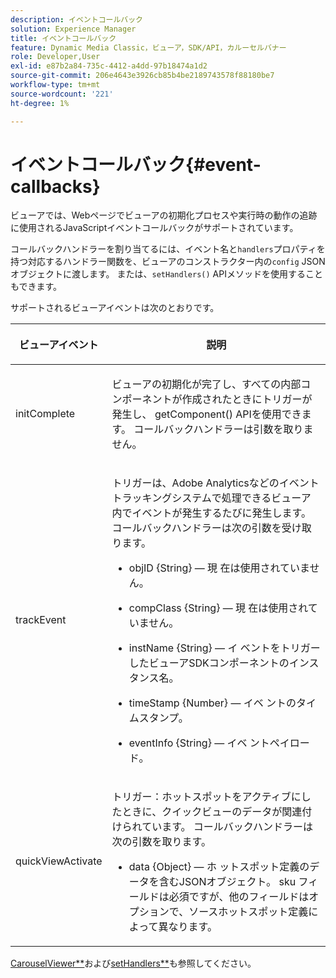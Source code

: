 ```yaml
---
description: イベントコールバック
solution: Experience Manager
title: イベントコールバック
feature: Dynamic Media Classic，ビューア，SDK/API，カルーセルバナー
role: Developer,User
exl-id: e87b2a84-735c-4412-a4dd-97b18474a1d2
source-git-commit: 206e4643e3926cb85b4be2189743578f88180be7
workflow-type: tm+mt
source-wordcount: '221'
ht-degree: 1%

---
```


# イベントコールバック{#event-callbacks}

ビューアでは、Webページでビューアの初期化プロセスや実行時の動作の追跡に使用されるJavaScriptイベントコールバックがサポートされています。

コールバックハンドラーを割り当てるには、イベント名と`handlers`プロパティを持つ対応するハンドラー関数を、ビューアのコンストラクター内の`config` JSONオブジェクトに渡します。 または、`setHandlers()` APIメソッドを使用することもできます。

サポートされるビューアイベントは次のとおりです。

<table id="table_D4A2035B65B140F882F550B711BD3160"> 
 <thead> 
  <tr> 
   <th colname="col1" class="entry"> <p>ビューアイベント </p> </th> 
   <th colname="col2" class="entry"> <p>説明 </p> </th> 
  </tr> 
 </thead>
 <tbody> 
  <tr> 
   <td colname="col1"> <p> <span class="codeph"> initComplete  </span> </p> </td> 
   <td colname="col2"> <p>ビューアの初期化が完了し、すべての内部コンポーネントが作成されたときにトリガーが発生し、 <span class="codeph"> getComponent() </span> APIを使用できます。 コールバックハンドラーは引数を取りません。 </p> </td> 
  </tr> 
  <tr> 
   <td colname="col1"> <p> <span class="codeph"> trackEvent </span> </p> </td> 
   <td colname="col2"> <p> トリガーは、Adobe Analyticsなどのイベントトラッキングシステムで処理できるビューア内でイベントが発生するたびに発生します。 コールバックハンドラーは次の引数を受け取ります。 </p> <p> 
     <ul id="ul_8A5F409E32E94063AE8D3AB158A0E13D"> 
      <li id="li_1311D5DDD4454FBC9116BA8E2CB003B1"> <p> <span class="codeph"> objID {String} — 現 </span> 在は使用されていません。 </p> </li> 
      <li id="li_C2ABD13097FA40A7B9801C0B7592FB59"> <p> <span class="codeph"> compClass {String} — 現 </span> 在は使用されていません。 </p> </li> 
      <li id="li_3BE8001365714C3FAC32C9B2CFFD5DCE"> <p> <span class="codeph"> instName {String} — イ </span> ベントをトリガーしたビューアSDKコンポーネントのインスタンス名。 </p> </li> 
      <li id="li_755DDE84B1CC4B4D8A3FA0C774CBA666"> <p> <span class="codeph"> timeStamp {Number} — イベ </span> ントのタイムスタンプ。 </p> </li> 
      <li id="li_05A1C45826AC4D1192CB72FE07EE4C29"> <p> <span class="codeph"> eventInfo {String} — イベ </span> ントペイロード。 </p> </li> 
     </ul> </p> </td> 
  </tr> 
  <tr> 
   <td colname="col1"> <p> <span class="codeph"> quickViewActivate  </span> </p> </td> 
   <td colname="col2"> <p> トリガー：ホットスポットをアクティブにしたときに、クイックビューのデータが関連付けられています。 コールバックハンドラーは次の引数を取ります。 </p> <p> 
     <ul id="ul_171110934BD54839B371FAD8D2AD467B"> 
      <li id="li_7B14C3BA432B43E392AC103926807E88"> <p> <span class="codeph"> data {Object} — ホ </span> ットスポット定義のデータを含むJSONオブジェクト。<span class="codeph"> sku </span>フィールドは必須ですが、他のフィールドはオプションで、ソースホットスポット定義によって異なります。 </p> </li> 
     </ul> </p> </td> 
  </tr> 
 </tbody> 
</table>

[CarouselViewer**](../../c-html5-aem-asset-viewers/c-html5-aem-carousel/c-html5-aem-carousel-javascriptapiref/r-html5-aem-carousel-javascriptapiref-carouselviewer.md#reference-bd16cadc0c054fafb0db4994741d47cd)および[setHandlers**](../../c-html5-aem-asset-viewers/c-html5-aem-carousel/c-html5-aem-carousel-javascriptapiref/r-html5-aem-carousel-javascriptapiref-sethandlers.md#reference-d76f126ac4354dc282e56afd49a0c643)も参照してください。
